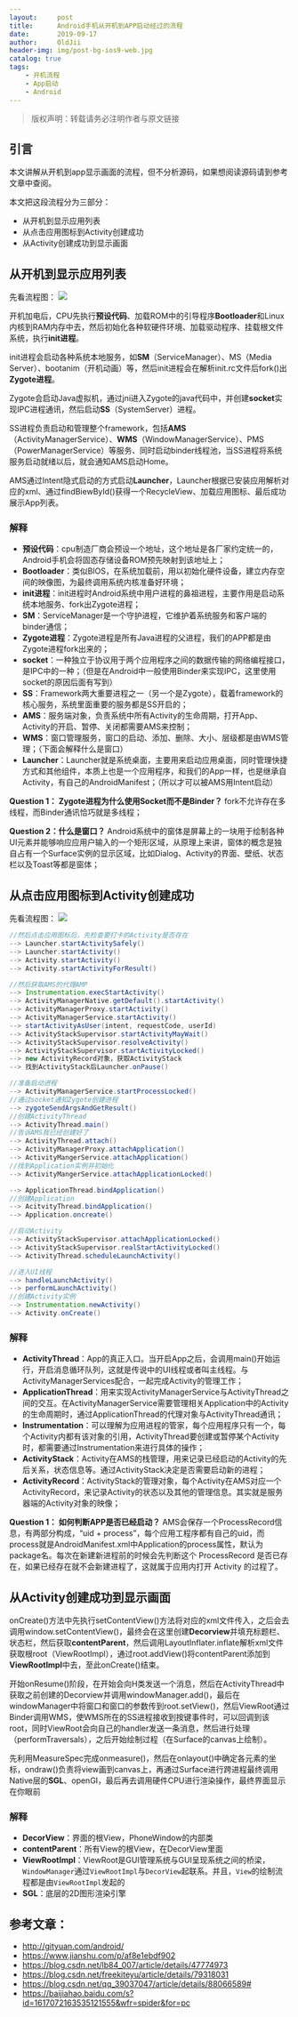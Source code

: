 ```yaml
---
layout:     post
title:      Android手机从开机到APP启动经过的流程
date:       2019-09-17
author:     OldJii
header-img: img/post-bg-ios9-web.jpg
catalog: true
tags:
    - 开机流程
    - App启动
    - Android
---
```

> 版权声明：转载请务必注明作者与原文链接

## 引言
本文讲解从开机到app显示画面的流程，但不分析源码，如果想阅读源码请到参考文章中查阅。

本文把这段流程分为三部分：
- 从开机到显示应用列表
- 从点击应用图标到Activity创建成功
- 从Activity创建成功到显示画面

## 从开机到显示应用列表

先看流程图：
![](https://imgoldjii.oss-cn-beijing.aliyuncs.com/16d3acbbbba41520.jpg)

开机加电后，CPU先执行**预设代码**、加载ROM中的引导程序**Bootloader**和Linux内核到RAM内存中去，然后初始化各种软硬件环境、加载驱动程序、挂载根文件系统，执行**init进程**。

init进程会启动各种系统本地服务，如**SM**（ServiceManager）、MS（Media Server）、bootanim（开机动画）等，然后init进程会在解析init.rc文件后fork()出**Zygote进程**。

Zygote会启动Java虚拟机，通过jni进入Zygote的java代码中，并创建**socket**实现IPC进程通讯，然后启动**SS**（SystemServer）进程。

SS进程负责启动和管理整个framework，包括**AMS**（ActivityManagerService）、**WMS**（WindowManagerService）、PMS（PowerManagerService）等服务、同时启动binder线程池，当SS进程将系统服务启动就绪以后，就会通知AMS启动Home。

AMS通过Intent隐式启动的方式启动**Launcher**，Launcher根据已安装应用解析对应的xml、通过findBiewById()获得一个RecycleView、加载应用图标、最后成功展示App列表。

### 解释
- **预设代码**：cpu制造厂商会预设一个地址，这个地址是各厂家约定统一的，Android手机会将固态存储设备ROM预先映射到该地址上；
- **Bootloader**：类似BIOS，在系统加载前，用以初始化硬件设备，建立内存空间的映像图，为最终调用系统内核准备好环境；
- **init进程**：init进程时Android系统中用户进程的鼻祖进程，主要作用是启动系统本地服务、fork出Zygote进程；
- **SM**：ServiceManager是一个守护进程，它维护着系统服务和客户端的binder通信；
- **Zygote进程**：Zygote进程是所有Java进程的父进程，我们的APP都是由Zygote进程fork出来的；
- **socket**：一种独立于协议用于两个应用程序之间的数据传输的网络编程接口，是IPC中的一种；（但是在Android中一般使用Binder来实现IPC，这里使用socket的原因后面有写到）
- **SS**：Framework两大重要进程之一（另一个是Zygote），载着framework的核心服务，系统里面重要的服务都是SS开启的；
- **AMS**：服务端对象，负责系统中所有Activity的生命周期，打开App、Activity的开启、暂停、关闭都需要AMS来控制；
- **WMS**：窗口管理服务，窗口的启动、添加、删除、大小、层级都是由WMS管理；（下面会解释什么是窗口）
- **Launcher**：Launcher就是系统桌面，主要用来启动应用桌面，同时管理快捷方式和其他组件，本质上也是一个应用程序，和我们的App一样，也是继承自Activity，有自己的AndroidManifest；（所以才可以被AMS用Intent启动）

**Question 1： Zygote进程为什么使用Socket而不是Binder？**
fork不允许存在多线程，而Binder通讯恰巧就是多线程；

**Question 2：什么是窗口？**
Android系统中的窗体是屏幕上的一块用于绘制各种UI元素并能够响应应用户输入的一个矩形区域，从原理上来讲，窗体的概念是独自占有一个Surface实例的显示区域，比如Dialog、Activity的界面、壁纸、状态栏以及Toast等都是窗体；

## 从点击应用图标到Activity创建成功
先看流程图：
![](https://imgoldjii.oss-cn-beijing.aliyuncs.com/16d3acbc595b7401.jpg)

```java
//然后点击应用图标后，先检查要打卡的Activity是否存在
--> Launcher.startActivitySafely()
--> Launcher.startActivity()
--> Activity.startActivity()
--> Activity.startActivityForResult()

//然后获取AMS的代理AMP
--> Instrumentation.execStartActivity()
--> ActivityManagerNative.getDefault().startActivity()
--> ActivityManagerProxy.startActivity()
--> ActivityManagerService.startActivity()
--> startActivityAsUser(intent, requestCode, userId)
--> ActivityStackSupervisor.startActivityMayWait()
--> ActivityStackSupervisor.resolveActivity()
--> ActivityStackSupervisor.startActivityLocked()
--> new ActivityRecord对象，获取ActivityStack
--> 找到ActivityStack后Launcher.onPause()

//准备启动进程
--> ActivityManagerService.startProcessLocked()
//通过socket通知Zygote创建进程
--> zygoteSendArgsAndGetResult()
//创建ActivityThread
--> ActivityThread.main()
//告诉AMS我已经创建好了
--> ActivityThread.attach()
--> ActivityManagerProxy.attachApplication()
--> ActivityMangerService.attachApplication()
//找到Application实例并初始化
--> ActivityMangerService.attachApplicationLocked()

--> ApplicationThread.bindApplication()
//创建Application
--> AcitvityThread.bindApplication()
--> Application.oncreate()

//启动Activity
--> ActivityStackSupervisor.attachApplicationLocked()
--> ActivityStackSupervisor.realStartActivityLocked()
--> ActivityThread.scheduleLaunchActivity()

//进入UI线程
--> handleLaunchActivity()
--> performLaunchActivity()
//创建Activity实例
--> Instrumentation.newActivity()
--> Activity.onCreate()
```

### 解释
- **ActivityThread**：App的真正入口。当开启App之后，会调用main()开始运行，开启消息循环队列，这就是传说中的UI线程或者叫主线程。与ActivityManagerServices配合，一起完成Activity的管理工作；
- **ApplicationThread**：用来实现ActivityManagerService与ActivityThread之间的交互。在ActivityManagerService需要管理相关Application中的Activity的生命周期时，通过ApplicationThread的代理对象与ActivityThread通讯；
- **Instrumentation**：可以理解为应用进程的管家，每个应用程序只有一个，每个Activity内都有该对象的引用，ActivityThread要创建或暂停某个Activity时，都需要通过Instrumentation来进行具体的操作；
- **ActivityStack**：Activity在AMS的栈管理，用来记录已经启动的Activity的先后关系，状态信息等。通过ActivityStack决定是否需要启动新的进程；
- **ActivityRecord**：ActivityStack的管理对象，每个Activity在AMS对应一个ActivityRecord，来记录Activity的状态以及其他的管理信息。其实就是服务器端的Activity对象的映像；

**Question 1： 如何判断APP是否已经启动？**
AMS会保存一个ProcessRecord信息，有两部分构成，“uid + process”，每个应用工程序都有自己的uid，而process就是AndroidManifest.xml中Application的process属性，默认为package名。每次在新建新进程前的时候会先判断这个 ProcessRecord 是否已存在，如果已经存在就不会新建进程了，这就属于应用内打开 Activity 的过程了。


## 从Activity创建成功到显示画面

onCreate()方法中先执行setContentView()方法将对应的xml文件传入，之后会去调用window.setContentView()，最终会在这里创建**Decorview**并填充标题栏、状态栏，然后获取**contentParent**，然后调用LayoutInflater.inflate解析xml文件获取根root（ViewRootImpl），通过root.addView()将contentParent添加到**ViewRootImpl**中去，至此onCreate()结束。

开始onResume()阶段，在开始会向H类发送一个消息，然后在ActivityThread中获取之前创建的Decorview并调用windowManager.add()，最后在windowManager中将窗口和窗口的参数传到root.setView()，然后ViewRoot通过Binder调用WMS，使WMS所在的SS进程接收到按键事件时，可以回调到该root，同时ViewRoot会向自己的handler发送一条消息，然后进行处理（performTraversals），之后开始绘制过程（在Surface的canvas上绘制）。

先利用MeasureSpec完成onmeasure()，然后在onlayout()中确定各元素的坐标，ondraw()负责将view画到canvas上，再通过Surface进行跨进程最终调用Native层的**SGL**、openGI，最后再去调用硬件CPU进行渲染操作，最终界面显示在你眼前

### 解释
- **DecorView**：界面的根View，PhoneWindow的内部类
- **contentParent**：所有View的根View，在DecorView里面
- **ViewRootImpl**：ViewRoot是GUI管理系统与GUI呈现系统之间的桥梁，`WindowManager`通过`ViewRootImpl`与`DecorView`起联系。并且，`View`的绘制流程都是由`ViewRootImpl`发起的
- **SGL**：底层的2D图形渲染引擎

## 参考文章：
- http://gityuan.com/android/
- https://www.jianshu.com/p/af8e1ebdf902
- https://blog.csdn.net/lb84_007/article/details/47774973
- https://blog.csdn.net/freekiteyu/article/details/79318031
- https://blog.csdn.net/qq_39037047/article/details/88066589#
- https://baijiahao.baidu.com/s?id=1617072163535121555&wfr=spider&for=pc